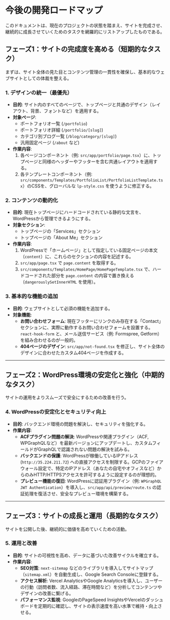 # 今後の開発ロードマップ

このドキュメントは、現在のプロジェクトの状態を踏まえ、サイトを完成させ、継続的に成長させていくためのタスクを網羅的にリストアップしたものである。

## フェーズ1：サイトの完成度を高める（短期的なタスク）

まずは、サイト全体の見た目とコンテンツ管理の一貫性を確保し、基本的なウェブサイトとしての体裁を整える。

### 1. デザインの統一（最優先）
-   **目的**: サイト内のすべてのページで、トップページと共通のデザイン（レイアウト、背景、フォントなど）を適用する。
-   **対象ページ**:
    -   ポートフォリオ一覧 (`/portfolio`)
    -   ポートフォリオ詳細 (`/portfolio/[slug]`)
    -   カテゴリ別ブログ一覧 (`/blog/category/[slug]`)
    -   汎用固定ページ (`/about` など)
-   **作業内容**:
    1.  各ページコンポーネント（例: `src/app/portfolio/page.tsx`）に、トップページと同様のヘッダーやフッターを含む共通レイアウトを適用する。
    2.  各テンプレートコンポーネント（例: `src/components/Templates/PortfolioList/PortfolioListTemplate.tsx`）のCSSを、グローバルな `lp-style.css` を使うように修正する。

### 2. コンテンツの動的化
-   **目的**: 現在トップページにハードコードされている静的な文言を、WordPressから管理できるようにする。
-   **対象セクション**:
    -   トップページの「Services」セクション
    -   トップページの「About Me」セクション
-   **作業内容**:
    1.  WordPressで「ホームページ」として指定している固定ページの本文（`content`）に、これらのセクションの内容を記述する。
    2.  `src/app/page.tsx` で `page.content` を取得する。
    3.  `src/components/Templates/HomePage/HomePageTemplate.tsx` で、ハードコードされた部分を `page.content` の内容で置き換える（`dangerouslySetInnerHTML` を使用）。

### 3. 基本的な機能の追加
-   **目的**: ウェブサイトとして必須の機能を追加する。
-   **対象機能**:
    -   **お問い合わせフォーム**: 現在フッターにリンクのみ存在する「Contact」セクションに、実際に動作するお問い合わせフォームを設置する。`react-hook-form` と、メール送信サービス（例: Formspree, Getform）を組み合わせるのが一般的。
    -   **404ページのデザイン**: `src/app/not-found.tsx` を修正し、サイト全体のデザインに合わせたカスタム404ページを作成する。

---

## フェーズ2：WordPress環境の安定化と強化（中期的なタスク）

サイトの運用をよりスムーズで安全にするための改善を行う。

### 4. WordPressの安定化とセキュリティ向上
-   **目的**: バックエンド環境の問題を解決し、セキュリティを強化する。
-   **作業内容**:
    -   **ACFプラグイン問題の解決**: WordPressや関連プラグイン（ACF, WPGraphQLなど）を最新バージョンにアップデートし、カスタムフィールドがGraphQLで認識されない問題の解決を試みる。
    -   **バックエンドの保護**: WordPressが稼働しているIPアドレス (`http://35.224.211.72`) への直接アクセスを制限する。GCPのファイアウォール設定で、特定のIPアドレス（あなたの自宅やオフィスなど）からのみHTTP/HTTPSアクセスを許可するように設定するのが理想的。
    -   **プレビュー機能の復旧**: WordPressに認証用プラグイン（例: `WPGraphQL JWT Authentication`）を導入し、`src/app/api/preview/route.ts` の認証処理を復活させ、安全なプレビュー環境を構築する。

---

## フェーズ3：サイトの成長と運用（長期的なタスク）

サイトを公開した後、継続的に価値を高めていくための活動。

### 5. 運用と改善
-   **目的**: サイトの可視性を高め、データに基づいた改善サイクルを確立する。
-   **作業内容**:
    -   **SEO対策**: `next-sitemap` などのライブラリを導入してサイトマップ（`sitemap.xml`）を自動生成し、Google Search Consoleに登録する。
    -   **アクセス解析**: Vercel AnalyticsやGoogle Analyticsを導入し、ユーザーの行動（訪問者数、流入経路、滞在時間など）を分析してコンテンツやデザインの改善に繋げる。
    -   **パフォーマンス監視**: GoogleのPageSpeed InsightsやVercelのダッシュボードを定期的に確認し、サイトの表示速度を高い水準で維持・向上させる。